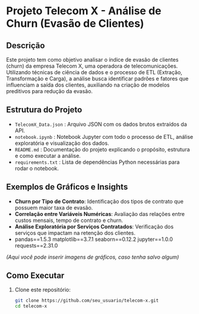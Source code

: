# Projeto Telecom X - Análise de Churn (Evasão de Clientes)

## Descrição

Este projeto tem como objetivo analisar o índice de evasão de clientes (churn) da empresa Telecom X, uma operadora de telecomunicações. Utilizando técnicas de ciência de dados e o processo de ETL (Extração, Transformação e Carga), a análise busca identificar padrões e fatores que influenciam a saída dos clientes, auxiliando na criação de modelos preditivos para redução da evasão.

## Estrutura do Projeto

- `TelecomX_Data.json` : Arquivo JSON com os dados brutos extraídos da API.  
- `notebook.ipynb` : Notebook Jupyter com todo o processo de ETL, análise exploratória e visualização dos dados.  
- `README.md` : Documentação do projeto explicando o propósito, estrutura e como executar a análise.  
- `requirements.txt` : Lista de dependências Python necessárias para rodar o notebook.

## Exemplos de Gráficos e Insights

- **Churn por Tipo de Contrato**: Identificação dos tipos de contrato que possuem maior taxa de evasão.  
- **Correlação entre Variáveis Numéricas**: Avaliação das relações entre custos mensais, tempo de contrato e churn.  
- **Análise Exploratória por Serviços Contratados**: Verificação dos serviços que impactam na retenção dos clientes.
- pandas==1.5.3
matplotlib==3.7.1
seaborn==0.12.2
jupyter==1.0.0
requests==2.31.0


_(Aqui você pode inserir imagens de gráficos, caso tenha salvo algum)_  

## Como Executar

1. Clone este repositório:
   ```bash
   git clone https://github.com/seu_usuario/telecom-x.git
   cd telecom-x
